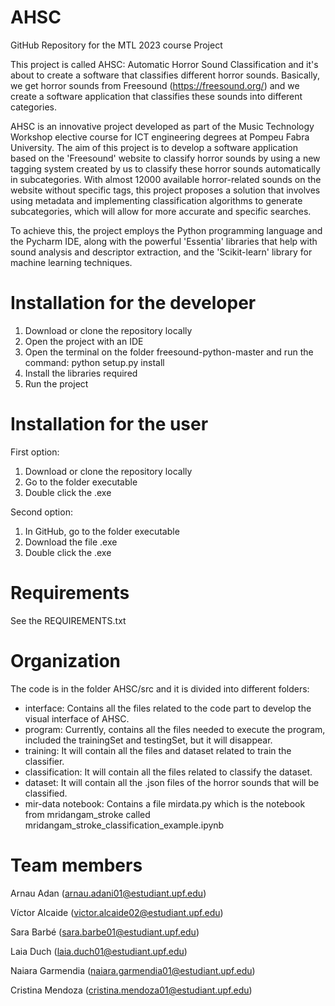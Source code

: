 # AHSC
GitHub Repository for the MTL 2023 course Project

This project is called AHSC: Automatic Horror Sound Classification and it's about to create a software that classifies different horror sounds. Basically, we get horror sounds from Freesound (https://freesound.org/) and we create a software application that classifies these sounds into different categories.

AHSC is an innovative project developed as part of the Music Technology Workshop elective course for ICT engineering degrees at Pompeu Fabra University. The aim of this project is to develop a software application based on the 'Freesound' website to classify horror sounds by using a new tagging system created by us to classify these horror sounds automatically in subcategories. With almost 12000 available horror-related sounds on the website without specific tags, this project proposes a solution that involves using metadata and implementing classification algorithms to generate subcategories, which will allow for more accurate and specific searches.

To achieve this, the project employs the Python programming language and the Pycharm IDE, along with the powerful 'Essentia' libraries that help with sound analysis and descriptor extraction, and the 'Scikit-learn' library for machine learning techniques.

# Installation for the developer
1. Download or clone the repository locally
2. Open the project with an IDE
3. Open the terminal on the folder freesound-python-master and run the command: python setup.py install
4. Install the libraries required
5. Run the project

# Installation for the user
First option:
1. Download or clone the repository locally
2. Go to the folder executable
3. Double click the .exe

Second option:
1. In GitHub, go to the folder executable
2. Download the file .exe
3. Double click the .exe

# Requirements
See the REQUIREMENTS.txt

# Organization
The code is in the folder AHSC/src and it is divided into different folders:
* interface: Contains all the files related to the code part to develop the visual interface of AHSC.
* program: Currently, contains all the files needed to execute the program, included the trainingSet and testingSet, but it will disappear.
* training: It will contain all the files and dataset related to train the classifier.
* classification: It will contain all the files related to classify the dataset.
* dataset: It will contain all the .json files of the horror sounds that will be classified.
* mir-data notebook: Contains a file mirdata.py which is the notebook from mridangam_stroke called mridangam_stroke_classification_example.ipynb

# Team members
Arnau Adan (arnau.adani01@estudiant.upf.edu)

Víctor Alcaide (victor.alcaide02@estudiant.upf.edu)

Sara Barbé (sara.barbe01@estudiant.upf.edu)

Laia Duch (laia.duch01@estudiant.upf.edu)

Naiara Garmendia (naiara.garmendia01@estudiant.upf.edu)

Cristina Mendoza (cristina.mendoza01@estudiant.upf.edu)
